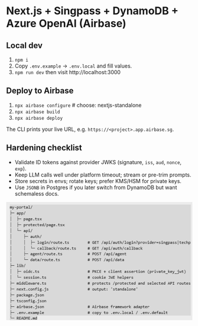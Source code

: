 # Next.js + Singpass + DynamoDB + Azure OpenAI (Airbase)


## Local dev
1. `npm i`
2. Copy `.env.example` → `.env.local` and fill values.
3. `npm run dev` then visit http://localhost:3000


## Deploy to Airbase
1. `npx airbase configure` # choose: nextjs-standalone
2. `npx airbase build`
3. `npx airbase deploy`


The CLI prints your live URL, e.g. `https://<project>.app.airbase.sg`.


## Hardening checklist
- Validate ID tokens against provider JWKS (signature, `iss`, `aud`, `nonce`, `exp`).
- Keep LLM calls well under platform timeout; stream or pre-trim prompts.
- Store secrets in envs; rotate keys; prefer KMS/HSM for private keys.
- Use `JSONB` in Postgres if you later switch from DynamoDB but want schemaless docs.

![img.png](img.png)